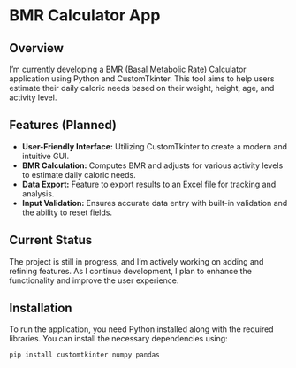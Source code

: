 # BMR Calculator App

## Overview

I’m currently developing a BMR (Basal Metabolic Rate) Calculator application using Python and CustomTkinter. This tool aims to help users estimate their daily caloric needs based on their weight, height, age, and activity level.

## Features (Planned)

- **User-Friendly Interface:** Utilizing CustomTkinter to create a modern and intuitive GUI.
- **BMR Calculation:** Computes BMR and adjusts for various activity levels to estimate daily caloric needs.
- **Data Export:** Feature to export results to an Excel file for tracking and analysis.
- **Input Validation:** Ensures accurate data entry with built-in validation and the ability to reset fields.

## Current Status

The project is still in progress, and I’m actively working on adding and refining features. As I continue development, I plan to enhance the functionality and improve the user experience.

## Installation

To run the application, you need Python installed along with the required libraries. You can install the necessary dependencies using:

```bash
pip install customtkinter numpy pandas
